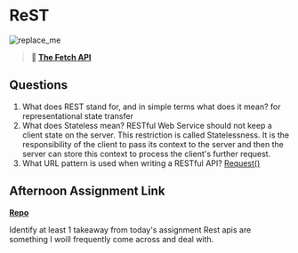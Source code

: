 # ReST

![replace_me](https://codeworks.blob.core.windows.net/public/assets/img/illustrations/placeholder.svg)

> **📖 [The Fetch API](https://codeworksacademy.com/fs-student-guide/resources/wk4/04-Fetch)**

## Questions

1. What does REST stand for, and in simple terms what does it mean?
 for representational state transfer 
2. What does Stateless mean?
 RESTful Web Service should not keep a client state on the server. This restriction is called Statelessness. It is the responsibility of the client to pass its context to the server and then the server can store this context to process the client's further request.
3. What URL pattern is used when writing a RESTful API?
[Request()](https://developer.mozilla.org/en-US/docs/Web/API/Request/Request)
## Afternoon Assignment Link

**[Repo](https://github.com/bcrossley712/Music-Is-Fun.git)**

Identify at least 1 takeaway from today's assignment
Rest apis are something I woill frequently come across and deal with. 